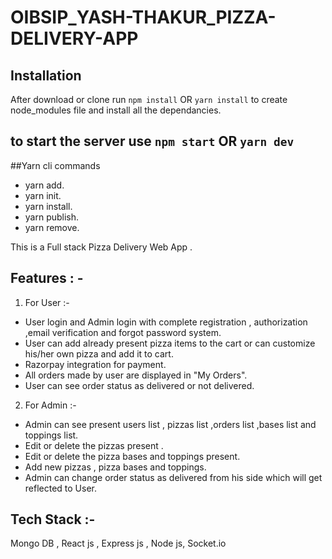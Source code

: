 # OIBSIP_YASH-THAKUR_PIZZA-DELIVERY-APP

## Installation 
After download or clone run `npm install` OR `yarn install` to create node_modules file and install all the dependancies.

## to start the server use  `npm start` OR `yarn dev`

##Yarn cli commands
-    yarn add.
-    yarn init.
-    yarn install.
-    yarn publish.
-    yarn remove.


This is a Full stack Pizza Delivery Web App .

## Features : -

1. For User :-

-   User login and Admin login with complete registration , authorization ,email verification and forgot password system.
-   User can add already present pizza items to the cart or can customize his/her own pizza and add it to cart.
-   Razorpay integration for payment.
-   All orders made by user are displayed in "My Orders".
-   User can see order status as delivered or not delivered.

2. For Admin :-

-   Admin can see present users list , pizzas list ,orders list ,bases list and toppings list.
-   Edit or delete the pizzas present .
-   Edit or delete the pizza bases and toppings present.
-   Add new pizzas , pizza bases and toppings.
-   Admin can change order status as delivered from his side which will get reflected to User.

## Tech Stack :-

Mongo DB , React js , Express js , Node js, Socket.io
